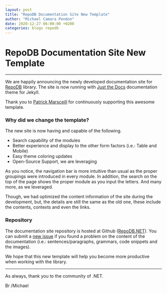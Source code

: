 ```yaml
---
layout: post
title: "RepoDB Documentation Site New Template"
author: "Michael Camara Pendon"
date: 2020-12-27 06:00:00 +0200
categories: blogs repodb
---
```


# RepoDB Documentation Site New Template

---

We are happily announcing the newly developed documentation site for [RepoDB](https://github.com/mikependon/RepoDB) library. The site is now running with [Just the Docs](https://github.com/pmarsceill/just-the-docs) documentation theme for Jekyll.

Thank you to [Patrick Marsceill](https://twitter.com/pmarsceill) for continuously supporting this awesome template.

### Why did we change the template?

The new site is now having and capable of the following.

- Search capability of the modules
- Better experience and display to the other form factors (i.e.: Table and Mobile)
- Easy theme coloring updates
- Open-Source Support, we are leveraging

As you notice, the navigation bar is more intuitive than usual as the proper groupings were introduced in every module. In addition, the search on the top of the page shows the proper module as you input the letters. And many more, as we leveraged.

Though, we had optimized the content information of the site during the development, but, the details are still the same as the old one, these include the contents, contexts and even the links.

### Repository

The documentation site repository is hosted at Github ([RepoDB.NET](https://github.com/mikependon/RepoDB.NET)). You can submit a [new issue](https://github.com/mikependon/RepoDB.NET/issues) if you found a problem on the content of the documentation (i.e.: sentences/paragraphs, grammars, code snippets and the images).

We hope that this new template will help you become more productive when working with the library.

---

As always, thank you to the community of .NET.

Br /Michael